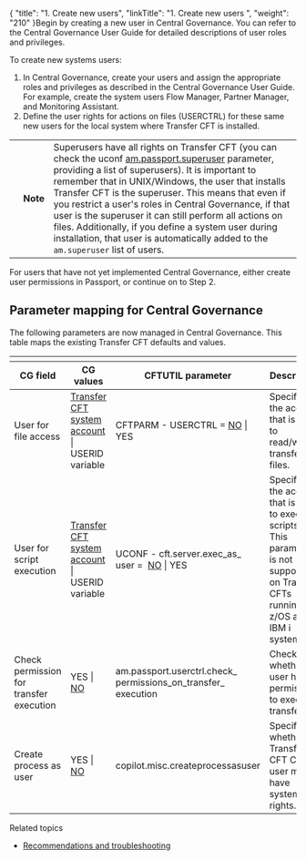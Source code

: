 {
    "title": "1. Create new users",
    "linkTitle": "1. Create new users ",
    "weight": "210"
}Begin by creating a new user in <span class="mc-variable suite_variables.Central_GovernanceName variable">Central Governance</span>. You can refer to the <span class="mc-variable Primary.CG or_UM variable" style="mc-tag-and-class: i;">Central Governance</span> <span class="mc-variable suite_variables.DocTypeUser variable" style="mc-tag-and-class: i;">User Guide</span> for detailed descriptions of user roles and privileges.

To create new systems users:

1.  In <span class="mc-variable Primary.CG or_UM variable">Central Governance</span>, create your users and assign the appropriate roles and privileges as described in the <span class="mc-variable suite_variables.Central_GovernanceName variable">Central Governance</span> <span class="mc-variable suite_variables.DocTypeUser variable">User Guide</span>.  
    For example, create the system users Flow Manager, Partner Manager, and Monitoring Assistant.
2.  Define the user rights for actions on files (USERCTRL) for these same new users for the local system where Transfer CFT is installed.

<table>
   <tbody>
      <tr>
         <td>         </td>
         <td><span><strong>Note</strong></span>         </td>
         <td>Superusers have all rights on <span class="mc-variable header_footer_variables.hf_long_product_name variable">Transfer CFT</span> (you can check the uconf <a href="../../../admin_intro/uconf/uconf_directory">am.passport.superuser</a> parameter, providing a list of superusers). It is important to remember that in UNIX/Windows, the user that installs <span class="mc-variable header_footer_variables.hf_long_product_name variable">Transfer CFT</span> is the superuser. This means that even if you restrict a user's roles in <span class="mc-variable Primary.CG or_UM variable">Central Governance</span>, if that user is the superuser it can still perform all actions on files. Additionally, if you define a system user during installation, that user is automatically added to the <code>am.superuser</code> list of users.         </td>
      </tr>
   </tbody>
</table>

For users that have not yet implemented <span class="mc-variable suite_variables.Central_GovernanceName variable">Central Governance</span>, either create user permissions in Passport, or continue on to Step 2.

## Parameter mapping for <span class="mc-variable suite_variables.Central_GovernanceName variable">Central Governance</span>

The following parameters are now managed in <span class="mc-variable suite_variables.Central_GovernanceName variable">Central Governance</span>. This table maps the existing <span class="mc-variable axway_variables.Component_Long_Name variable">Transfer CFT</span> defaults and values.

<table>
   <th>
      <tr>
<th>CG field         </th>
<th>CG values         </th>
<th>CFTUTIL parameter         </th>
<th>Description         </th>
      </tr>
   </thead>
   <tbody>
      <tr>
         <td>User for file
access         </td>
         <td><u>Transfer CFT system
account</u> | USERID
variable         </td>
         <td>CFTPARM - USERCTRL = <u>NO</u> |
YES         </td>
         <td>Specifies the account that is used to
read/write transferred files.         </td>
      </tr>
      <tr>
         <td>User for
script
execution         </td>
         <td><u>Transfer CFT system
account</u> | USERID
variable         </td>
         <td>UCONF - cft.server.exec_as_
user =  <u>NO</u> | YES         </td>
         <td>Specifies the account that is used to
execute scripts.
This parameter is not supported on
Transfer CFTs running on z/OS and IBM i
systems.         </td>
      </tr>
      <tr>
         <td>Check permission
for transfer
execution         </td>
         <td>YES | <u>NO</u>         </td>
         <td>am.passport.userctrl.check_
permissions_on_transfer_
execution         </td>
         <td>Checks whether the user has
permissions to execute transfers.         </td>
      </tr>
      <tr>
         <td>Create process as user         </td>
         <td>YES | <u>NO</u>         </td>
         <td>copilot.misc.createprocessasuser         </td>
         <td>Specifies whether Transfer CFT Copilot user must have system rights.         </td>
      </tr>
   </tbody>
</table>

Related topics

-   [Recommendations and troubleshooting](../user_rights_tips)
